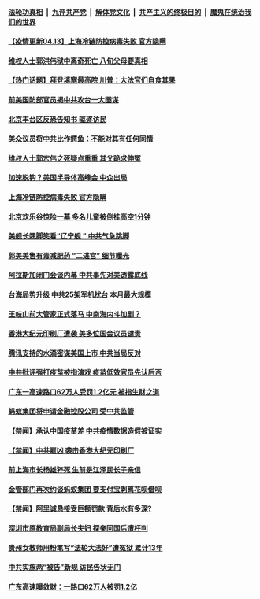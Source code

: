 

####  [法轮功真相](../../../../basic/blob/master/README.md?t=04132232) &nbsp;|&nbsp; [九评共产党](../../../../9ping.md/blob/master/README.md?t=04132232) &nbsp;|&nbsp; [解体党文化](../../../../jtdwh.md/blob/master/README.md?t=04132232)  &nbsp;|&nbsp; [共产主义的终极目的](../../../../gczydzjmd.md/blob/master/README.md?t=04132232) &nbsp;|&nbsp; [魔鬼在统治我们的世界](../../../../mgztzwmdsj.md/blob/master/README.md?t=04132232) 

#### [【疫情更新04.13】上海冷链防控病毒失败 官方隐瞒](../pages/prog204/a103093288.md?t=04132232) 

#### [维权人士郭洪伟狱中离奇死亡 八旬父母要真相](../pages/prog204/a103095109.md?t=04132232) 

#### [【热门话题】拜登填塞最高院 川普：大法官们自食其果](../pages/prog204/a103095086.md?t=04132232) 

#### [前美国防部官员揭中共攻台一大图谋](../pages/prog204/a103095079.md?t=04132232) 

#### [北京丰台区反恐告知书 驱逐访民](../pages/prog204/a103095083.md?t=04132232) 

#### [美众议员将中共比作鳄鱼：不能对其有任何同情](../pages/prog204/a103095047.md?t=04132232) 

#### [维权人士郭宏伟之死疑点重重 其父跪求伸冤](../pages/prog204/a103095071.md?t=04132232) 

#### [加速脱钩？美国半导体高峰会 中企出局](../pages/prog204/a103095024.md?t=04132232) 

#### [上海冷链防控病毒失败 官方隐瞒](../pages/prog204/a103094952.md?t=04132232) 

#### [北京欢乐谷惊险一幕 多名儿童被倒挂高空1分钟](../pages/prog204/a103094932.md?t=04132232) 

#### [美舰长翘脚笑看“辽宁舰 ” 中共气急跳脚](../pages/prog204/a103094911.md?t=04132232) 

#### [郭美美售有毒减肥药 “二进宫” 细节曝光](../pages/prog204/a103094907.md?t=04132232) 

#### [阿拉斯加闭门会谈内幕 中共事先对美透露底线](../pages/prog204/a103094849.md?t=04132232) 

#### [台海局势升级 中共25架军机扰台 本月最大规模](../pages/prog204/a103094809.md?t=04132232) 

#### [王岐山前大管家正式落马 中南海内斗加剧？](../pages/prog204/a103094776.md?t=04132232) 

#### [香港大纪元印刷厂遭袭 美多位国会议员谴责](../pages/prog204/a103094745.md?t=04132232) 

#### [腾讯支持的水滴密谋美国上市 中共当局反对](../pages/prog204/a103094608.md?t=04132232) 

#### [中共批评强打疫苗被指演戏 疫苗低效官员先认后否](../pages/prog204/a103094609.md?t=04132232) 


#### [广东一高速路口62万人受罚1.2亿元 被指生财之道](../pages/prog204/a103094551.md?t=04132232) 

#### [蚂蚁集团将申请金融控股公司 受中共监管](../pages/prog204/a103094497.md?t=04132232) 

#### [【禁闻】承认中国疫苗差 中共疫情数据造假被证实](../pages/prog204/a103094476.md?t=04132232) 

#### [【禁闻】中共雇凶 袭击香港大纪元印刷厂](../pages/prog204/a103094461.md?t=04132232) 

#### [前上海市长杨雄猝死 生前是江泽民长子亲信](../pages/prog204/a103094455.md?t=04132232) 

#### [金管部门再次约谈蚂蚁集团 要支付宝剥离花呗借呗](../pages/prog204/a103094407.md?t=04132232) 

#### [【禁闻】阿里诚恳接受巨额罚款 背后水有多深?](../pages/prog204/a103094393.md?t=04132232) 

#### [深圳市原教育局副局长夫妇 探亲回国后遭枉判](../pages/prog204/a103094223.md?t=04132232) 

#### [贵州女教师用粉笔写“法轮大法好”遭冤狱 累计13年](../pages/prog204/a103094228.md?t=04132232) 

#### [中共实施两“被告”新规 访民告状无门](../pages/prog204/a103094296.md?t=04132232) 

#### [广东高速曝敛财：一路口62万人被罚1.2亿](../pages/prog204/a103094294.md?t=04132232) 

